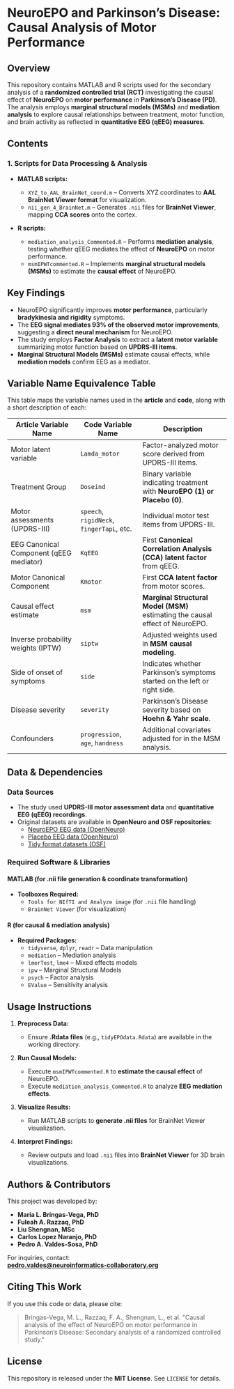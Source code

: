 # NeuroEPO and Parkinson’s Disease: Causal Analysis of Motor Performance

## Overview  
This repository contains MATLAB and R scripts used for the secondary analysis of a **randomized controlled trial (RCT)** investigating the causal effect of **NeuroEPO** on **motor performance** in **Parkinson’s Disease (PD)**. The analysis employs **marginal structural models (MSMs)** and **mediation analysis** to explore causal relationships between treatment, motor function, and brain activity as reflected in **quantitative EEG (qEEG) measures**.

## Contents  

### 1. Scripts for Data Processing & Analysis  
- **MATLAB scripts:**  
  - `XYZ_to_AAL_BrainNet_coord.m` – Converts XYZ coordinates to **AAL BrainNet Viewer format** for visualization.  
  - `nii_gen_4_BrainNet.m` – Generates `.nii` files for **BrainNet Viewer**, mapping **CCA scores** onto the cortex.  

- **R scripts:**  
  - `mediation_analysis_Commented.R` – Performs **mediation analysis**, testing whether qEEG mediates the effect of **NeuroEPO** on motor performance.  
  - `msmIPWTcommented.R` – Implements **marginal structural models (MSMs)** to estimate the **causal effect** of NeuroEPO.  

## Key Findings  
- NeuroEPO significantly improves **motor performance**, particularly **bradykinesia and rigidity** symptoms.  
- The **EEG signal mediates 93% of the observed motor improvements**, suggesting a **direct neural mechanism** for NeuroEPO.  
- The study employs **Factor Analysis** to extract a **latent motor variable** summarizing motor function based on **UPDRS-III items**.  
- **Marginal Structural Models (MSMs)** estimate causal effects, while **mediation models** confirm EEG as a mediator.  

## Variable Name Equivalence Table  
This table maps the variable names used in the **article** and **code**, along with a short description of each:

| **Article Variable Name**     | **Code Variable Name**     | **Description** |
|------------------------------|--------------------------|----------------|
| Motor latent variable        | `Lamda_motor`   | Factor-analyzed motor score derived from UPDRS-III items. |
| Treatment Group              | `Doseind`                | Binary variable indicating treatment with **NeuroEPO (1) or Placebo (0)**. |
| Motor assessments (UPDRS-III) | `speech`, `rigidNeck`, `fingerTapL`, etc. | Individual motor test items from UPDRS-III. |
| EEG Canonical Component (qEEG mediator) | `KqEEG` | First **Canonical Correlation Analysis (CCA) latent factor** from qEEG. |
| Motor Canonical Component    | `Kmotor`     | First **CCA latent factor** from motor scores. |
| Causal effect estimate       | `msm`                   | **Marginal Structural Model (MSM)** estimating the causal effect of NeuroEPO. |
| Inverse probability weights (IPTW) | `siptw`           | Adjusted weights used in **MSM causal modeling**. |
| Side of onset of symptoms    | `side`                   | Indicates whether Parkinson’s symptoms started on the left or right side. |
| Disease severity             | `severity`               | Parkinson’s Disease severity based on **Hoehn & Yahr scale**. |
| Confounders                  | `progression`, `age`, `handness` | Additional covariates adjusted for in the MSM analysis. |

## Data & Dependencies  
### Data Sources  
- The study used **UPDRS-III motor assessment data** and **quantitative EEG (qEEG) recordings**.  
- Original datasets are available in **OpenNeuro and OSF repositories**:  
  - [NeuroEPO EEG data (OpenNeuro)](https://openneuro.org/datasets/ds003194/versions/1.0.0)  
  - [Placebo EEG data (OpenNeuro)](https://openneuro.org/datasets/ds003195/versions/1.0.0)  
  - [Tidy format datasets (OSF)](https://doi.org/10.17605/OSF.IO/M8SJP)  

### Required Software & Libraries  
#### MATLAB (for .nii file generation & coordinate transformation)  
- **Toolboxes Required:**  
  - `Tools for NIfTI and Analyze image` (for `.nii` file handling)  
  - `BrainNet Viewer` (for visualization)  

#### R (for causal & mediation analysis)  
- **Required Packages:**  
  - `tidyverse`, `dplyr`, `readr` – Data manipulation  
  - `mediation` – Mediation analysis  
  - `lmerTest`, `lme4` – Mixed effects models  
  - `ipw` – Marginal Structural Models  
  - `psych` – Factor analysis  
  - `EValue` – Sensitivity analysis  

## Usage Instructions  
1. **Preprocess Data:**  
   - Ensure **.Rdata files** (e.g., `tidyEPOdata.Rdata`) are available in the working directory.  

2. **Run Causal Models:**  
   - Execute `msmIPWTcommented.R` to **estimate the causal effect** of NeuroEPO.  
   - Execute `mediation_analysis_Commented.R` to analyze **EEG mediation effects**.  

3. **Visualize Results:**  
   - Run MATLAB scripts to **generate .nii files** for BrainNet Viewer visualization.  

4. **Interpret Findings:**  
   - Review outputs and load `.nii` files into **BrainNet Viewer** for 3D brain visualizations.  

## Authors & Contributors  
This project was developed by:  
- **Maria L. Bringas-Vega, PhD**  
- **Fuleah A. Razzaq, PhD**  
- **Liu Shengnan, MSc**  
- **Carlos Lopez Naranjo, PhD**  
- **Pedro A. Valdes-Sosa, PhD**  

For inquiries, contact:  
**pedro.valdes@neuroinformatics-collaboratory.org**  

## Citing This Work  
If you use this code or data, please cite:  
> Bringas-Vega, M. L., Razzaq, F. A., Shengnan, L., et al. "Causal analysis of the effect of NeuroEPO on motor performance in Parkinson’s Disease: Secondary analysis of a randomized controlled study."  

## License  
This repository is released under the **MIT License**. See `LICENSE` for details.  
